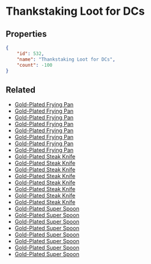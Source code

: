 # Thankstaking Loot for DCs

<no description available>

## Properties

```json
{
    "id": 532,
    "name": "Thankstaking Loot for DCs",
    "count": -100
}
```

## Related

- [Gold-Plated Frying Pan](../items/16774-gold-plated-frying-pan.md)
- [Gold-Plated Frying Pan](../items/16775-gold-plated-frying-pan.md)
- [Gold-Plated Frying Pan](../items/16776-gold-plated-frying-pan.md)
- [Gold-Plated Frying Pan](../items/16777-gold-plated-frying-pan.md)
- [Gold-Plated Frying Pan](../items/16778-gold-plated-frying-pan.md)
- [Gold-Plated Frying Pan](../items/16779-gold-plated-frying-pan.md)
- [Gold-Plated Frying Pan](../items/16780-gold-plated-frying-pan.md)
- [Gold-Plated Frying Pan](../items/16781-gold-plated-frying-pan.md)
- [Gold-Plated Steak Knife](../items/16782-gold-plated-steak-knife.md)
- [Gold-Plated Steak Knife](../items/16783-gold-plated-steak-knife.md)
- [Gold-Plated Steak Knife](../items/16784-gold-plated-steak-knife.md)
- [Gold-Plated Steak Knife](../items/16785-gold-plated-steak-knife.md)
- [Gold-Plated Steak Knife](../items/16786-gold-plated-steak-knife.md)
- [Gold-Plated Steak Knife](../items/16787-gold-plated-steak-knife.md)
- [Gold-Plated Steak Knife](../items/16788-gold-plated-steak-knife.md)
- [Gold-Plated Steak Knife](../items/16789-gold-plated-steak-knife.md)
- [Gold-Plated Super Spoon](../items/16790-gold-plated-super-spoon.md)
- [Gold-Plated Super Spoon](../items/16791-gold-plated-super-spoon.md)
- [Gold-Plated Super Spoon](../items/16792-gold-plated-super-spoon.md)
- [Gold-Plated Super Spoon](../items/16793-gold-plated-super-spoon.md)
- [Gold-Plated Super Spoon](../items/16794-gold-plated-super-spoon.md)
- [Gold-Plated Super Spoon](../items/16795-gold-plated-super-spoon.md)
- [Gold-Plated Super Spoon](../items/16796-gold-plated-super-spoon.md)
- [Gold-Plated Super Spoon](../items/16797-gold-plated-super-spoon.md)

